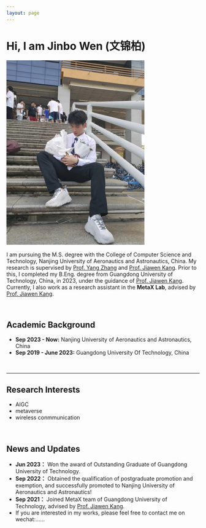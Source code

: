 ```yaml
---
layout: page
---
```



# Hi, I am Jinbo Wen (文锦柏)

<img src="./images/wenjinbo.jpg" class="floatpic" width="360" height="480">

<br>

I am pursuing the M.S. degree with the College of Computer Science and Technology, Nanjing University of Aeronautics and Astronautics, China. My research is supervised by [Prof. Yang Zhang](http://faculty.nuaa.edu.cn/yang/zh_CN/index.htm) and [Prof. Jiawen Kang](https://teacher.gdut.edu.cn/kangjiawen/zh_CN/index.htm). Prior to this, I completed my B.Eng. degree from Guangdong University of Technology, China, in 2023, under the guidance of [Prof. Jiawen Kang](https://teacher.gdut.edu.cn/kangjiawen/zh_CN/index.htm). Currently, I also work as a research assistant in the **MetaX Lab**, advised by [Prof. Jiawen Kang](https://teacher.gdut.edu.cn/kangjiawen/zh_CN/index.htm). 



<br>

## Academic Background

- **Sep 2023 - Now:** Nanjing University of Aeronautics and Astronautics, China
- **Sep 2019 - June 2023:** Guangdong University Of Technology, China
    
<br>

---
## Research Interests
- AIGC  
- metaverse
- wireless conmmunication

<br>



## News and Updates

- **Jun 2023：** Won the award of Outstanding Graduate of Guangdong University of Technology.
- **Sep 2022：** Obtained the qualification of postgraduate promotion and exemption, and successfully promoted to Nanjing University of Aeronautics and Astronautics!
- **Sep 2021：** Joined MetaX team of Guangdong University of Technology, advised by [Prof. Jiawen Kang](https://teacher.gdut.edu.cn/kangjiawen/zh_CN/index.htm).
- If you are interested in my works, please feel free to contact me on wechat:......

